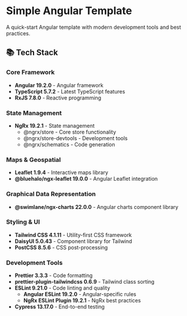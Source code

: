 # Simple Angular Template

A quick-start Angular template with modern development tools and best practices.

## 📚 Tech Stack

### Core Framework

- **Angular 19.2.0** - Angular framework
- **TypeScript 5.7.2** - Latest TypeScript features
- **RxJS 7.8.0** - Reactive programming

### State Management

- **NgRx 19.2.1** - State management
    - @ngrx/store - Core store functionality
    - @ngrx/store-devtools - Development tools
    - @ngrx/schematics - Code generation

### Maps & Geospatial

- **Leaflet 1.9.4** - Interactive maps library
- **@bluehalo/ngx-leaflet 19.0.0** - Angular Leaflet integration

### Graphical Data Representation

- **@swimlane/ngx-charts 22.0.0** - Angular charts component library

### Styling & UI

- **Tailwind CSS 4.1.11** - Utility-first CSS framework
- **DaisyUI 5.0.43** - Component library for Tailwind
- **PostCSS 8.5.6** - CSS post-processing

### Development Tools

- **Prettier 3.3.3** - Code formatting
- **prettier-plugin-tailwindcss 0.6.9** - Tailwind class sorting
- **ESLint 9.21.0** - Code linting and quality
    - **Angular ESLint 19.2.0** - Angular-specific rules
    - **NgRx ESLint Plugin 19.2.1** - NgRx best practices
- **Cypress 13.17.0** - End-to-end testing
